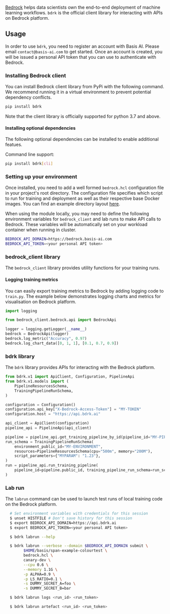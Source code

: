 [Bedrock](https://bedrock.basis-ai.com) helps data scientists own the end-to-end deployment of machine learning workflows. `bdrk` is the official client library for interacting with APIs on Bedrock platform.

## Usage

In order to use `bdrk`, you need to register an account with Basis AI. Please email `contact@basis-ai.com` to get started. Once an account is created, you will be issued a personal API token that you can use to authenticate with Bedrock.

### Installing Bedrock client

You can install Bedrock client library from PyPi with the following command. We recommend running it in a virtual environment to prevent potential dependency conflicts.

```bash
pip install bdrk
```

Note that the client library is officially supported for python 3.7 and above.

#### Installing optional dependencies

The following optional dependencies can be installed to enable additional featues.

Command line support:

```bash
pip install bdrk[cli]
```

### Setting up your environment

Once installed, you need to add a well formed `bedrock.hcl` configuration file in your project's root directory. The configuration file specifies which script to run for training and deployment as well as their respective base Docker images. You can find an example directory layout [here](https://github.com/basisai/churn_prediction).

When using the module locally, you may need to define the following environment variables for `bedrock_client` and lab runs to make API calls to Bedrock. These variables will be automatically set on your workload container when running in cluster.

```bash
BEDROCK_API_DOMAIN=https://bedrock.basis-ai.com
BEDROCK_API_TOKEN=<your personal API token>
```

### bedrock_client library

The `bedrock_client` library provides utility functions for your training runs.

#### Logging training metrics

You can easily export training metrics to Bedrock by adding logging code to `train.py`. The example below demonstrates logging charts and metrics for visualisation on Bedrock platform.

```python
import logging

from bedrock_client.bedrock.api import BedrockApi

logger = logging.getLogger(__name__)
bedrock = BedrockApi(logger)
bedrock.log_metric("Accuracy", 0.97)
bedrock.log_chart_data([0, 1, 1], [0.1, 0.7, 0.9])
```

### bdrk library

The `bdrk` library provides APIs for interacting with the Bedrock platform.

```python
from bdrk.v1 import ApiClient, Configuration, PipelineApi
from bdrk.v1.models import (
    PipelineResourcesSchema,
    TrainingPipelineRunSchema,
)

configuration = Configuration()
configuration.api_key["X-Bedrock-Access-Token"] = "MY-TOKEN"
configuration.host = "https://api.bdrk.ai"

api_client = ApiClient(configuration)
pipeline_api = PipelineApi(api_client)

pipeline = pipeline_api.get_training_pipeline_by_id(pipeline_id="MY-PIPELINE")
run_schema = TrainingPipelineRunSchema(
    environment_public_id="MY-ENVIRONMENT",
    resources=PipelineResourcesSchema(cpu="500m", memory="200M"),
    script_parameters={"MYPARAM": "1.23"},
)
run = pipeline_api.run_training_pipeline(
    pipeline_id=pipeline.public_id, training_pipeline_run_schema=run_schema
)

```

### Lab run

The `labrun` command can be used to launch test runs of local training code on the Bedrock platform.

```sh
  # Set environment variables with credentials for this session
  $ unset HISTFILE # Don't save history for this session
  $ export BEDROCK_API_DOMAIN=https://api.bdrk.ai
  $ export BEDROCK_API_TOKEN=<your personal API token>

  $ bdrk labrun --help

  $ bdrk labrun --verbose --domain $BEDROCK_API_DOMAIN submit \
        $HOME/basis/span-example-colourtest \
        bedrock.hcl \
        canary-dev \
        --cpu 0.6 \
        --memory 1.1G \
        -p ALPHA=0.9 \
        -p L5_RATIO=0.1 \
        -s DUMMY_SECRET_A=foo \
        -s DUMMY_SECRET_B=bar

  $ bdrk labrun logs <run_id> <run_token>

  $ bdrk labrun artefact <run_id> <run_token>
```
